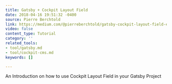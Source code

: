 ```yaml
---
title: Gatsby + Cockpit Layout Field
date: 2018-04-16 19:51:32 -0400
source: Pierre Berchtold
link: https://medium.com/@pierreberchtold/gatsby-cockpit-layout-field-e908f4dbd87b
video: false
content_type: Tutorial
category: ''
related_tools:
- tool/gatsby.md
- tool/cockpit-cms.md
keywords: []

---
```

An Introduction on how to use Cockpit Layout Field in your Gatsby Project